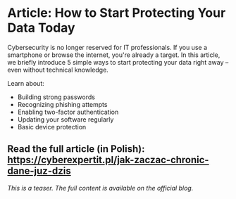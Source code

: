 # Article: How to Start Protecting Your Data Today

Cybersecurity is no longer reserved for IT professionals. If you use a smartphone or browse the internet, you're already a target. In this article, we briefly introduce 5 simple ways to start protecting your data right away – even without technical knowledge.

Learn about:
- Building strong passwords
- Recognizing phishing attempts
- Enabling two-factor authentication
- Updating your software regularly
- Basic device protection

Read the full article (in Polish): https://cyberexpertit.pl/jak-zaczac-chronic-dane-juz-dzis 
---

_This is a teaser. The full content is available on the official blog._
